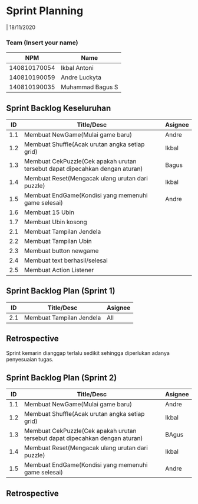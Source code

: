 # Sprint Planning 
| 18/11/2020

### Team (Insert your name)
| NPM           | Name           |
| ------------- |----------------|
| 140810170054  |Ikbal Antoni    |
| 140810190059  |Andre Luckyta   |
| 140810190035  |Muhammad Bagus S|

## Sprint Backlog Keseluruhan 
| ID  | Title/Desc | Asignee | 
| --- | ---------- | ------- | 
| 1.1 | Membuat NewGame(Mulai game baru) | Andre | 
| 1.2 | Membuat Shuffle(Acak urutan angka setiap grid) | Ikbal | 
| 1.3 | Membuat CekPuzzle(Cek apakah urutan tersebut dapat dipecahkan dengan aturan) | Bagus | 
| 1.4 | Membuat Reset(Mengacak ulang urutan dari puzzle) | Ikbal | 
| 1.5 | Membuat EndGame(Kondisi yang memenuhi game selesai) | Andre | 
| 1.6 | Membuat 15 Ubin  |  | 
| 1.7 | Membuat Ubin kosong |  | 
| 2.1 | Membuat Tampilan Jendela |  | 
| 2.2 | Membuat Tampilan Ubin |  | 
| 2.3 | Membuat button newgame |  | 
| 2.4 | Membuat text berhasil/selesai |  | 
| 2.5 | Membuat Action Listener |  |

## Sprint Backlog Plan (Sprint 1)
| ID  | Title/Desc | Asignee | 
| --- | ---------- | ------- | 
| 2.1 | Membuat Tampilan Jendela | All | 

## Retrospective 

Sprint kemarin dianggap terlalu sedikit sehingga diperlukan adanya penyesuaian tugas.


## Sprint Backlog Plan (Sprint 2)
| ID  | Title/Desc | Asignee | 
| --- | ---------- | ------- | 
| 1.1 | Membuat NewGame(Mulai game baru) | Andre | 
| 1.2 | Membuat Shuffle(Acak urutan angka setiap grid) | Ikbal | 
| 1.3 | Membuat CekPuzzle(Cek apakah urutan tersebut dapat dipecahkan dengan aturan) | BAgus | 
| 1.4 | Membuat Reset(Mengacak ulang urutan dari puzzle) | Ikbal | 
| 1.5 | Membuat EndGame(Kondisi yang memenuhi game selesai) | Andre | 

## Retrospective 
